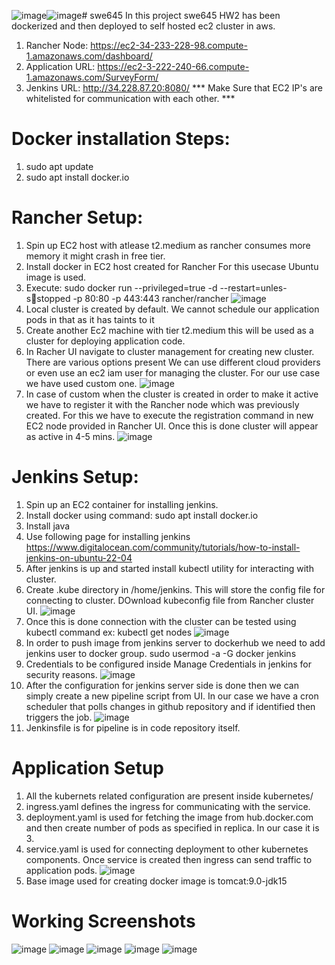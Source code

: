 ![image](https://github.com/dev-founder-titan/swe645/assets/79055244/c3c05cb5-8e49-4e7c-9429-93f62508a8ed)![image](https://github.com/dev-founder-titan/swe645/assets/79055244/e18bb447-e464-4892-894f-1ebc134f51d1)# swe645
In this project swe645 HW2 has been dockerized and then deployed to self hosted ec2 cluster in aws.
1) Rancher Node: https://ec2-34-233-228-98.compute-1.amazonaws.com/dashboard/
2) Application URL: https://ec2-3-222-240-66.compute-1.amazonaws.com/SurveyForm/
3) Jenkins URL: http://34.228.87.20:8080/
*** Make Sure that EC2 IP's are whitelisted for communication with each other. ***
# Docker installation Steps:
1) sudo apt update
2) sudo apt install docker.io

# Rancher Setup:
1) Spin up EC2 host with atlease t2.medium as rancher consumes more memory it might crash in free tier.
2) Install docker in EC2 host created for Rancher For this usecase Ubuntu image is used.
3) Execute: sudo docker run --privileged=true -d --restart=unles-sstopped -p 80:80 -p 443:443 rancher/rancher
![image](https://github.com/dev-founder-titan/swe645/assets/79055244/e9cb964a-4198-42d9-bb83-812b88166371)
4) Local cluster is created by default. We cannot schedule our application pods in that as it has taints to it
5) Create another Ec2 machine with tier t2.medium this will be used as a cluster for deploying application code.
6) In Racher UI navigate to cluster management for creating new cluster. There are various options present We can use different cloud providers or even use an ec2 iam user for managing the cluster. For our use case we have used custom one.
![image](https://github.com/dev-founder-titan/swe645/assets/79055244/f837fd01-a333-4814-8971-f778ce194fc8)
7) In case of custom when the cluster is created in order to make it active we have to register it with the Rancher node which was previously created. For this we have to execute the registration command in new EC2 node provided in Rancher UI. Once this is done cluster will appear as active in 4-5 mins.
![image](https://github.com/dev-founder-titan/swe645/assets/79055244/e3163382-dafb-42f4-9ac5-de6e5d37b506)

# Jenkins Setup:
1) Spin up an EC2 container for installing jenkins.
2) Install docker using command: sudo apt install docker.io
3) Install java
4) Use following page for installing jenkins https://www.digitalocean.com/community/tutorials/how-to-install-jenkins-on-ubuntu-22-04
5) After jenkins is up and started install kubectl utility for interacting with cluster.
6) Create .kube directory in /home/jenkins. This will store the config file for connecting to cluster. DOwnload kubeconfig file from Rancher cluster UI.
![image](https://github.com/dev-founder-titan/swe645/assets/79055244/82c9cb60-cf34-42d3-8420-640aa8624b2e)
7) Once this is done connection with the cluster can be tested using kubectl command ex: kubectl get nodes
![image](https://github.com/dev-founder-titan/swe645/assets/79055244/6f2ecebf-9d92-401e-8b5d-e833e81d6253)
8) In order to push image from jenkins server to dockerhub we need to add jenkins user to docker group. sudo usermod -a -G docker jenkins
9) Credentials to be configured inside Manage Credentials in jenkins for security reasons.
![image](https://github.com/dev-founder-titan/swe645/assets/79055244/2f8189fe-c250-4b9c-a7f1-a34f215bd073)
10) After the configuration for jenkins server side is done then we can simply create a new pipeline script from UI. In our case we have a cron scheduler that polls changes in github repository and if identified then triggers the job.
![image](https://github.com/dev-founder-titan/swe645/assets/79055244/1be34665-957b-45f2-add6-85061428c7f8)
11) Jenkinsfile is for pipeline is in code repository itself.

# Application Setup
1) All the kubernets related configuration are present inside kubernetes/
2) ingress.yaml defines the ingress for communicating with the service.
3) deployment.yaml is used for fetching the image from hub.docker.com and then create number of pods as specified in replica. In our case it is 3.
4) service.yaml is used for connecting deployment to other kubernetes components. Once service is created then ingress can send traffic to application pods.
![image](https://github.com/dev-founder-titan/swe645/assets/79055244/bda3f547-c17f-4ad7-bddb-80f263ce2279)
5) Base image used for creating docker image is tomcat:9.0-jdk15

# Working Screenshots
![image](https://github.com/dev-founder-titan/swe645/assets/79055244/4e3ea999-c2dc-486f-851b-a1267080ce39)
![image](https://github.com/dev-founder-titan/swe645/assets/79055244/03cb12e9-58e3-4f34-9099-b8d34855e29e)
![image](https://github.com/dev-founder-titan/swe645/assets/79055244/c63001fc-a561-4b26-9795-6e86fc7a3d12)
![image](https://github.com/dev-founder-titan/swe645/assets/79055244/5d2bcfee-6947-487b-ae0c-54c030cfa1b9)
![image](https://github.com/dev-founder-titan/swe645/assets/79055244/653612e2-a42a-42be-bcc2-96184ef9de10)
